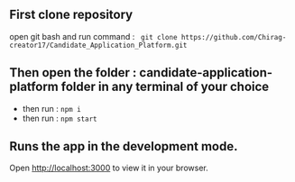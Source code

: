 ## First clone repository 
open git bash and run command : ` git clone https://github.com/Chirag-creator17/Candidate_Application_Platform.git`

## Then open the folder : **candidate-application-platform** folder in any terminal of your choice
* then run : `npm i` 
* then run : `npm start`

## Runs the app in the development mode.
Open [http://localhost:3000](http://localhost:3000) to view it in your browser.
